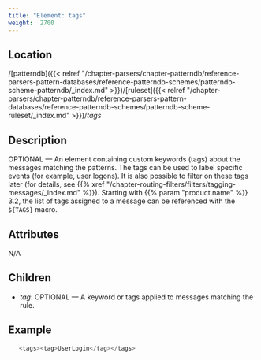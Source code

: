 ```yaml
---
title: "Element: tags"
weight:  2700
---
```

<!-- DISCLAIMER: This file is based on the syslog-ng Open Source Edition documentation https://github.com/balabit/syslog-ng-ose-guides/commit/2f4a52ee61d1ea9ad27cb4f3168b95408fddfdf2 and is used under the terms of The syslog-ng Open Source Edition Documentation License. The file has been modified by Axoflow. -->


## Location

/[patterndb]({{< relref "/chapter-parsers/chapter-patterndb/reference-parsers-pattern-databases/reference-patterndb-schemes/patterndb-scheme-patterndb/_index.md" >}})/[ruleset]({{< relref "/chapter-parsers/chapter-patterndb/reference-parsers-pattern-databases/reference-patterndb-schemes/patterndb-scheme-ruleset/_index.md" >}})/*tags*



## Description

OPTIONAL — An element containing custom keywords (tags) about the messages matching the patterns. The tags can be used to label specific events (for example, user logons). It is also possible to filter on these tags later (for details, see {{% xref "/chapter-routing-filters/filters/tagging-messages/_index.md" %}}). Starting with {{% param "product.name" %}} 3.2, the list of tags assigned to a message can be referenced with the `${TAGS}` macro.



## Attributes

N/A



## Children

  - *tag*: OPTIONAL — A keyword or tags applied to messages matching the rule.


## Example

```c
   <tags><tag>UserLogin</tag></tags>
```


